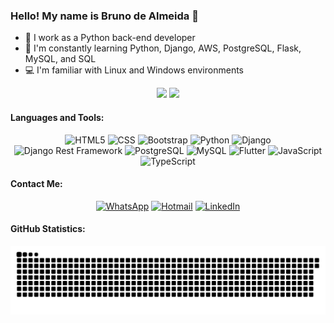 ### Hello! My name is Bruno de Almeida 👋

- 🔭 I work as a Python back-end developer
- 🌱 I'm constantly learning Python, Django, AWS, PostgreSQL, Flask, MySQL, and SQL
- 💻 I'm familiar with Linux and Windows environments

<div align="center">
  <img height="180em" src="https://github-readme-stats.vercel.app/api?username=brunodealmeida17&show_icons=true&theme=dark&include_all_commits=true&count_private=true"/>
  <img height="180em" src="https://github-readme-stats.vercel.app/api/top-langs/?username=brunodealmeida17&layout=compact&langs_count=7&theme=dark"/>
</div>

#### Languages and Tools:

<div align="center">   
  <img src="https://img.shields.io/badge/HTML5-E34F26?style=for-the-badge&logo=html5&logoColor=white" alt="HTML5">
  <img src="https://img.shields.io/badge/CSS-239120?style=for-the-badge&logo=css3&logoColor=white" alt="CSS">
  <img src="https://img.shields.io/badge/Bootstrap-563D7C?style=for-the-badge&logo=bootstrap&logoColor=white" alt="Bootstrap">
  <img src="https://img.shields.io/badge/Python-14354C?style=for-the-badge&logo=python&logoColor=white" alt="Python"> 
  <img src="https://img.shields.io/badge/Django-092E20?style=for-the-badge&logo=django&logoColor=white" alt="Django">
  <img src="https://img.shields.io/badge/Django%20Rest%20Framework-092E20?style=for-the-badge&logo=django&logoColor=white" alt="Django Rest Framework">
  <img src="https://img.shields.io/badge/PostgreSQL-316192?style=for-the-badge&logo=postgresql&logoColor=white" alt="PostgreSQL">
  <img src="https://img.shields.io/badge/MySQL-00000F?style=for-the-badge&logo=mysql&logoColor=white" alt="MySQL">
  <img src="https://img.shields.io/badge/Flutter-02569B?style=for-the-badge&logo=flutter&logoColor=white" alt="Flutter">
  <img src="https://img.shields.io/badge/JavaScript-F7DF1E?style=for-the-badge&logo=javascript&logoColor=black" alt="JavaScript">
  <img src="https://img.shields.io/badge/TypeScript-007ACC?style=for-the-badge&logo=typescript&logoColor=white" alt="TypeScript">
</div>

#### Contact Me:

<div align="center">   
  <a href="https://wa.me/message/FZRHCLHOIPNXI1" target="_blank"><img src="https://img.shields.io/badge/WhatsApp-25D366?style=for-the-badge&logo=whatsapp&logoColor=white" alt="WhatsApp"></a> 	
  <a href="mailto:brunodealmeida17@hotmail.com"><img src="https://img.shields.io/badge/-Hotmail-%23333?style=for-the-badge&logo=gmail&logoColor=white" alt="Hotmail"></a>
  <a href="https://www.linkedin.com/in/brunodealmeidamiranda/" target="_blank"><img src="https://img.shields.io/badge/-LinkedIn-%230077B5?style=for-the-badge&logo=linkedin&logoColor=white" alt="LinkedIn"></a> 
</div>

#### GitHub Statistics:

<p align="center">
  <img src="https://github.com/brunodealmeida17/brunodealmeida17/blob/output/github-contribution-grid-snake.svg" alt="Snake animation">
</p>
